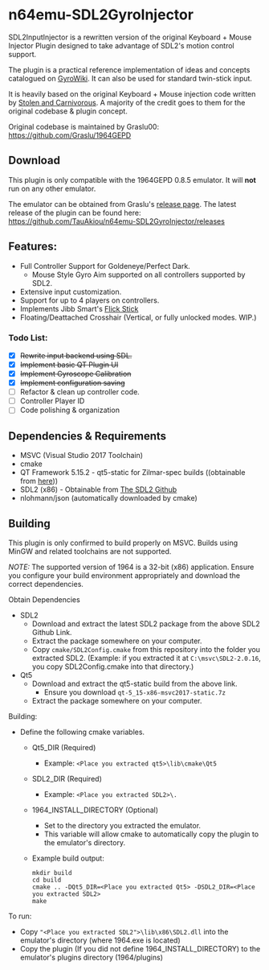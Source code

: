 # n64emu-SDL2GyroInjector

SDL2InputInjector is a rewritten version of the original Keyboard + Mouse Injector Plugin designed to take advantage of SDL2's motion control support.

The plugin is a practical reference implementation of ideas and concepts catalogued on [GyroWiki](http://gyrowiki.jibbsmart.com/). It can also be used for standard twin-stick input.

It is heavily based on the original Keyboard + Mouse injection code written by [Stolen and Carnivorous](http://www.shootersforever.com/forums_message_boards/viewtopic.php?t=7045). A majority of the credit goes to them for the original codebase & plugin concept.

Original codebase is maintained by Graslu00: https://github.com/Graslu/1964GEPD

## Download

This plugin is only compatible with the 1964GEPD 0.8.5 emulator. It will **not** run on any other emulator. 

The emulator can be obtained from Graslu's [release page](https://github.com/Graslu/1964GEPD/releases/tag/latest).
The latest release of the plugin can be found here: https://github.com/TauAkiou/n64emu-SDL2GyroInjector/releases

## Features:
* Full Controller Support for Goldeneye/Perfect Dark.
  * Mouse Style Gyro Aim supported on all controllers supported by SDL2.
* Extensive input customization.
* Support for up to 4 players on controllers.
* Implements Jibb Smart's [Flick Stick](http://gyrowiki.jibbsmart.com/blog:good-gyro-controls-part-2:the-flick-stick)
* Floating/Deattached Crosshair (Vertical, or fully unlocked modes. WIP.)

### Todo List:
- [x] ~~Rewrite input backend using SDL.~~
- [x] ~~Implement basic QT Plugin UI~~
- [x] ~~Implement Gyroscope Calibration~~
- [X] ~~Implement configuration saving~~
- [ ] Refactor & clean up controller code.
- [ ] Controller Player ID
- [ ] Code polishing & organization

## Dependencies & Requirements
- MSVC (Visual Studio 2017 Toolchain)
- cmake
- QT Framework 5.15.2 - qt5-static for Zilmar-spec builds ((obtainable from [here](https://github.com/gonetz/GLideN64/releases/tag/qt_build)))
- SDL2 (x86) - Obtainable from [The SDL2 Github](https://github.com/libsdl-org/SDL/releases)
- nlohmann/json (automatically downloaded by cmake)

## Building
This plugin is only confirmed to build properly on MSVC. Builds using MinGW and related toolchains are not supported.

*NOTE:* The supported version of 1964 is a 32-bit (x86) application. Ensure you configure your build environment appropriately and download the correct dependencies.

Obtain Dependencies
  * SDL2
    * Download and extract the latest SDL2 package from the above SDL2 Github Link.
    * Extract the package somewhere on your computer.
    * Copy ```cmake/SDL2Config.cmake``` from this repository into the folder you extracted SDL2. (Example: if you extracted it at ```C:\msvc\SDL2-2.0.16```, you copy SDL2Config.cmake into that directory.)
  * Qt5
    * Download and extract the qt5-static build from the above link.
      * Ensure you download ```qt-5_15-x86-msvc2017-static.7z```
    * Extract the package somewhere on your computer.

Building:

* Define the following cmake variables.
  * Qt5_DIR (Required)
    * Example: ```<Place you extracted qt5>\lib\cmake\Qt5```
  * SDL2_DIR (Required)
    * Example: ```<Place you extracted SDL2>\.```
  * 1964_INSTALL_DIRECTORY (Optional)
    * Set to the directory you extracted the emulator.
    * This variable will allow cmake to automatically copy the plugin to the emulator's directory.

  * Example build output:
    ```
    mkdir build
    cd build
    cmake .. -DQt5_DIR=<Place you extracted Qt5> -DSDL2_DIR=<Place you extracted SDL2>
    make
    ```
    
To run:
  * Copy ```"<Place you extracted SDL2">\lib\x86\SDL2.dll``` into the emulator's directory (where 1964.exe is located)
  * Copy the plugin (If you did not define 1964_INSTALL_DIRECTORY) to the emulator's plugins directory (1964/plugins)